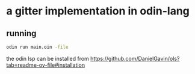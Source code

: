 # a gitter implementation in odin-lang

## running

```sh
odin run main.oin -file
```

the odin lsp can be installed from
https://github.com/DanielGavin/ols?tab=readme-ov-file#installation

